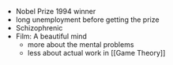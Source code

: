 - Nobel Prize 1994 winner
- long unemployment before getting the prize
- Schizophrenic
- Film: A beautiful mind
	- more about the mental problems
	- less about actual work in [[Game Theory]]